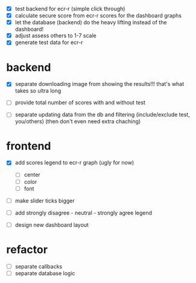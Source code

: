 - [x] test backend for ecr-r (simple click through)
- [x] calculate secure score from ecr-r scores for the dashboard graphs
- [x] let the database (backend) do the heavy lifting instead of the dashboard!
- [x] adjust assess others to 1-7 scale
- [x] generate test data for ecr-r

# backend
- [x] separate downloading image from showing the results!!! that's what takes so ultra long 
- [ ] provide total number of scores with and without test
- [ ] separate updating data from the db and filtering (include/exclude test, you/others)
      (then don't even need extra chaching)


# frontend
- [x] add scores legend to ecr-r graph (ugly for now)
    - [ ] center
    - [ ] color
    - [ ] font
- [ ] make slider ticks bigger
- [ ] add strongly disagree - neutral - strongly agree legend

- [ ] design new dashboard layout

# refactor
- [ ] separate callbacks
- [ ] separate database logic
